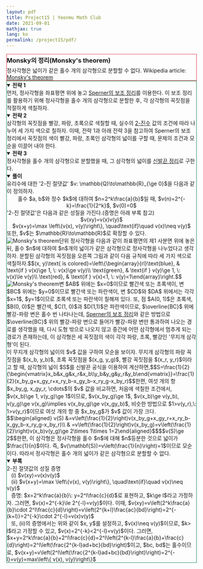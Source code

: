 ```yaml
---
layout: pdf
title: Project15 | Yeonmu Math Club
date: 2021-09-01
mathjax: true
lang: ko
permalink: /project15/pdf/
---
```

<div id="accordion">
  <div id="collapseOne" class="collapse show" data-bs-parent="#accordion">
    <div class="card-body" style="border: 1px solid rgb(220, 53, 69);">
     <h3 style="margin: 0.2em 0 0.3em 0;">Monsky의 정리(Monsky's theorem)</h3>
     <redbox style="margin: 0.5em 0 1.2em 0;">정사각형은 넓이가 같은 홀수 개의 삼각형으로 분할할 수 없다.</redbox>
     Wikipedia article: <a href="https://en.wikipedia.org/wiki/Monsky%27s_theorem" target="_blank">Monsky's theorem</a>
    </div>
  </div>
  <div id="collapseTwo" class="collapse show" data-bs-parent="#accordion">
    <div class="card-body" style="border: 1px solid rgb(25, 135, 84);">
      <greenbox><details open><summary><b>전략 1</b></summary>먼저, 정사각형을 좌표평면 위에 놓고 <a href="{{ site.url }}{{ site.baseurl }}/project6" target="_blank">Sperner의 보조 정리</a>를 이용한다. 이 보조 정리를 활용하기 위해 정사각형을 홀수 개의 삼각형으로 분할한 후, 각 삼각형의 꼭짓점을 적절하게 색칠하자.</details></greenbox>
      <greenbox><details open><summary><b>전략 2</b></summary>삼각형의 꼭짓점을 빨강, 파랑, 초록으로 색칠할 때, 실수의 <a href="https://en.wikipedia.org/wiki/P-adic_order#p-adic_absolute_value" target="_blank">2-진수</a> 값의 조건에 따라 나누어 세 가지 색으로 칠하자. 이때, 전략 1과 아래 전략 3을 참고하여 Sperner의 보조 정리에서 꼭짓점의 색이 빨강, 파랑, 초록인 삼각형의 넓이를 구할 때, 문제의 조건과 모순을 이끌어 내야 한다.</details></greenbox>
      <greenbox><details open><summary><b>전략 3</b></summary>정사각형을 홀수 개의 삼각형으로 분할했을 때, 그 삼각형의 넓이를 <a href="https://en.wikipedia.org/wiki/Shoelace_formula" target="_blank">신발끈 정리</a>로 구한다.</details></greenbox>
      <purplebox><details open><summary><b>풀이</b></summary>유리수에 대한 '2-진 절댓값' $v: \mathbb{Q}\to\mathbb{R}_{\ge 0}$을 다음과 같이 정의하자.<br><center>홀수 $a, b$와 정수 $k$에 대하여 $n=2^k\frac{a}{b}$일 때, $v(n)=2^{-k}=\frac{1}{2^k}$, $v(0)=0$</center>'2-진 절댓값'은 다음과 같은 성질을 가진다.(증명은 아래 부록 참고)<br><center>$v(xy)=v(x)v(y)$<br>$v(x+y)=\max \left\{v(x), v(y)\right\}, \quad\text{if}\quad v(x)\neq v(y)$</center>또한, $v$는 $\mathbb{R}\to\mathbb{R}$로 확장할 수 있다.<br><span class="image left" style="width: 17%"><img src="{{ site.url }}{{ site.baseurl }}/images/post/Monsky.png" alt="Monsky's theorem"></span>단위 정사각형을 다음과 같이 좌표평면의 제1 사분면 위에 놓은 뒤, 홀수 $n$에 대하여 $n$개의 넓이가 같은 삼각형으로 정사각형을 나누었다고 생각하자. 분할된 삼각형의 꼭짓점을 오른쪽 그림과 같이 다음 규칙에 따라 세 가지 색으로 색칠하자.$$(x, y)\text{ is colored}=\left\{\begin{array}{rl}\text{blue}, & \text{if } v(x)\ge 1, \: v(x)\ge v(y)\\ \text{green}, & \text{if } v(y)\ge 1, \: v(x)\le v(y)\\ \text{red}, & \text{if } v(x)<1, \: v(y)<1\end{array}\right.$$<span class="image right" style="width: 20%"><img src="{{ site.url }}{{ site.baseurl }}/images/post/Monsky2.png" alt="Monsky's theorem"></span>변 $AB$ 위에는 $x=0$이므로 빨간색 또는 초록색이, 변 $BC$ 위에는 $y=0$이므로 빨간색 또는 파란색이, 변 $CD$와 $DA$ 위에서는 각각 $x=1$, $y=1$이므로 초록색 또는 파란색이 칠해져 있다. 또, 점 $A(0, 1)$은 초록색, $B(0, 0)$은 빨간색, $C(1, 0)$과 $D(1,1)$은 파란색이므로, $\overline{BC}$ 위에 빨강-파랑 변은 홀수 번 나타나는데, <a href="{{ site.url }}{{ site.baseurl }}/project6" target="_blank">Sperner의 보조 정리</a>와 같은 방법으로 $\overline{BC}$ 위의 빨강-파랑 변으로 들어가 빨강-파랑 변만 통과하여 나오는 경로를 생각했을 때, 다시 도형 밖으로 나오지 않고 중간에 어떤 삼각형에서 멈추게 되는 경로가 존재하는데, 이 삼각형은 세 꼭짓점의 색이 각각 파랑, 초록, 빨강인 '무지개 삼각형'이 된다.<br>이 무지개 삼각형의 넓이의 $v$ 값을 구하여 모순을 보이자. 무지개 삼각형의 파랑 꼭짓점을 $(x_b, y_b)$, 초록 꼭짓점을 $(x_g, y_g)$, 빨강 꼭짓점을 $(x_r, y_r)$이라고 할 때, 삼각형의 넓이 $S$를 신발끈 공식을 이용하여 계산하면,$$S=\frac{1}{2}{\begin{vmatrix}x_b&x_g&x_r&x_b\\y_b&y_g&y_r&y_b\end{vmatrix}}=\frac{1}{2}(x_by_g+x_gy_r+x_ry_b-x_gy_b-x_ry_g-x_by_r)$$한편, 여섯 개의 항 $x_by_g, x_gy_r, \cdots$의 $v$ 값을 비교하면, 처음에 색칠한 조건에서, $v(x_b)\ge 1, v(y_g)\ge 1$이므로, $v(x_by_g)\ge 1$, $v(x_b)\ge v(y_b), v(y_g)\ge v(x_g)\implies v(x_by_g)\ge v(x_gy_b)$, 비슷한 방법으로 $1>v(y_r),\: 1>v(y_r)$이므로 여섯 개의 항 중 $x_by_g$가 $v$ 값이 가장 크다. $$\begin{aligned} v(S) &=v\left(\frac{1}{2}\right)v(x_by_g+x_gy_r+x_ry_b-x_gy_b-x_ry_g-x_by_r)\\ & =v\left(\frac{1}{2}\right)v(x_by_g)=v\left(\frac{1}{2}\right)v(x_b)v(y_g)\ge 2\times 1\times 1=2\end{aligned}$$$$v(S)\ge 2$$한편, 이 삼각형은 정사각형을 홀수 $n$에 대해 $n$등분한 것으로 넓이가 $\frac{1}{n}$이다. 즉, $v(\mathbf{S})=v\left(\frac{1}{n}\right)=1$이므로 모순이다. 따라서 정사각형은 홀수 개의 넓이가 같은 삼각형으로 분할할 수 없다.</details></purplebox>
      <redbox><details open><summary><b>부록</b></summary>2-진 절댓값의 성질 증명<br>&nbsp;&nbsp;&nbsp;(i) $v(xy)=v(x)v(y)$<br>&nbsp;&nbsp;&nbsp;(ii) $v(x+y)=\max \left\{v(x), v(y)\right\}, \quad\text{if}\quad v(x)\neq v(y)$<br>&nbsp;&nbsp;&nbsp;증명: $x=2^k\frac{a}{b}\: y=2^l\frac{c}{d}$로 표현하고, $k\ge l$라고 가정하자. 그러면, $v(x)=2^{-k}\le 2^{-l}=v(y)$이다. 이때, $v(xy)=v\left(2^k\frac{a}{b}\cdot 2^l\frac{c}{d}\right)=v\left(2^{k+l}\frac{ac}{bd}\right)=2^{-(k+l)}=2^{-k}\cdot 2^{-l}=v(x)v(y)$<br>&nbsp;&nbsp;&nbsp;또, (ii)의 증명에서는 위와 같이 $x, y$를 설정하고, $v(x)\neq v(y)$이므로, $k> l$라고 가정할 수 있고, $v(x)=2^{-k}<2^{-l}=v(y)$이다. 그러면, $x+y=2^k\frac{a}{b}+2^l\frac{c}{d}=2^l\left(2^{k-l}\frac{a}{b}+\frac{c}{d}\right)=2^l\left(\frac{2^{k-l}ad+bc}{bd}\right)$이고, $bc, bd$는 홀수이므로, $v(x+y)=v\left(2^l\left(\frac{2^{k-l}ad+bc}{bd}\right)\right)=2^{-l}=v(y)=max\left\{ v(x), v(y)\right\}$
      </details></redbox>
    </div>  
  </div>
</div>

